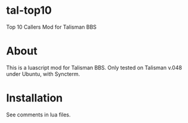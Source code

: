 # tal-top10
Top 10 Callers Mod for Talisman BBS

# About
This is a luascript mod for Talisman BBS. Only tested on Talisman v.048 under Ubuntu, with Syncterm.

# Installation
See comments in lua files.
